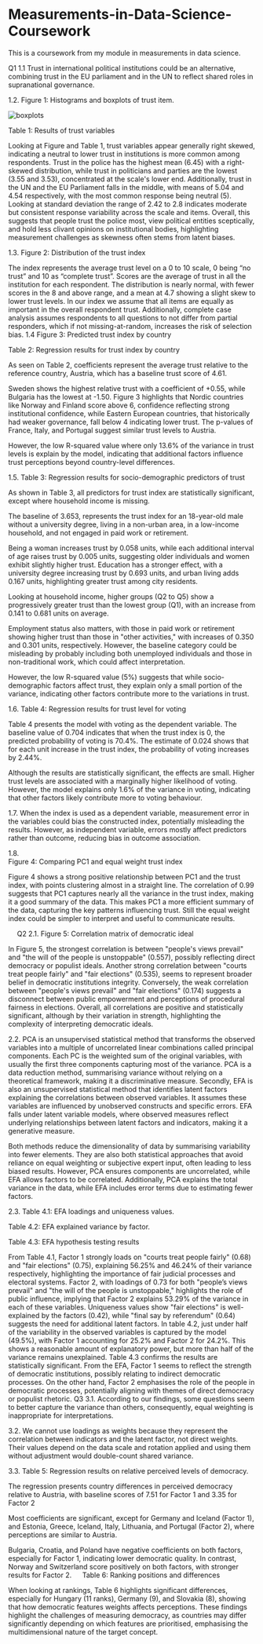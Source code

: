 # Measurements-in-Data-Science-Coursework
This is a coursework from my module in measurements in data science.

Q1 
1.1 Trust in international political institutions could be an alternative, combining trust in the EU parliament and in the UN to reflect shared roles in supranational governance. 

1.2.  Figure 1: Histograms and boxplots of trust item. 
   
  
 ![boxplots](https://github.com/user-attachments/assets/edaff8fb-c5e0-4466-8447-a210737f46b8)


  
  

Table 1: Results of trust variables 
 

Looking at Figure and Table 1, trust variables appear generally right skewed, indicating a neutral to lower trust in institutions is more common among respondents. 
Trust in the police has the highest mean (6.45) with a right-skewed distribution, while trust in politicians and parties are the lowest (3.55 and 3.53), concentrated at the scale's lower end. Additionally, trust in the UN and the EU Parliament falls in the middle, with means of 5.04 and 4.54 respectively, with the most common response being neutral (5).  
Looking at standard deviation the range of 2.42 to 2.8 indicates moderate but consistent response variability across the scale and items.
Overall, this suggests that people trust the police most, view political entities sceptically, and hold less clivant opinions on institutional bodies, highlighting measurement challenges as skewness often stems from latent biases.

1.3. 
Figure 2: Distribution of the trust index 
 
The index represents the average trust level on a 0 to 10 scale, 0 being “no trust” and 10 as “complete trust”. Scores are the average of trust in all the institution for each respondent.  The distribution is nearly normal, with fewer scores in the 8 and above range, and a mean at 4.7 showing a slight skew to lower trust levels. 
In our index we assume that all items are equally as important in the overall respondent trust. Additionally, complete case analysis assumes respondents to all questions to not differ from partial responders, which if not missing-at-random, increases the risk of selection bias. 
1.4 
Figure 3: Predicted trust index by country 
 
Table 2: Regression results for trust index by country


As seen on Table 2, coefficients represent the average trust relative to the reference country, Austria, which has a baseline trust score of 4.61. 

Sweden shows the highest relative trust with a coefficient of +0.55, while Bulgaria has the lowest at -1.50. Figure 3 highlights that Nordic countries like Norway and Finland score above 6, confidence reflecting strong institutional confidence, while Eastern European countries, that historically had weaker governance, fall below 4 indicating lower trust. The p-values of France, Italy, and Portugal suggest similar trust levels to Austria. 

However, the low R-squared value where only 13.6% of the variance in trust levels is explain by the model, indicating that additional factors influence trust perceptions beyond country-level differences.


 
1.5. 
Table 3: Regression results for socio-demographic predictors of trust

As shown in Table 3, all predictors for trust index are statistically significant, except where household income is missing.  

The baseline of 3.653, represents the trust index for an 18-year-old male without a university degree, living in a non-urban area, in a low-income household, and not engaged in paid work or retirement.

Being a woman increases trust by 0.058 units, while each additional interval of age raises trust by 0.005 units, suggesting older individuals and women exhibit slightly higher trust. Education has a stronger effect, with a university degree increasing trust by 0.693 units, and urban living adds 0.167 units, highlighting greater trust among city residents.

Looking at household income, higher groups (Q2 to Q5) show a progressively greater trust than the lowest group (Q1), with an increase from 0.141 to 0.681 units on average.

Employment status also matters, with those in paid work or retirement showing higher trust than those in "other activities," with increases of 0.350 and 0.301 units, respectively. However, the baseline category could be misleading by probably including both unemployed individuals and those in non-traditional work, which could affect interpretation.

However, the low R-squared value (5%) suggests that while socio-demographic factors affect trust, they explain only a small portion of the variance, indicating other factors contribute more to the variations in trust.

1.6. 
Table 4: Regression results for trust level for voting

Table 4 presents the model with voting as the dependent variable. The baseline value of 0.704 indicates that when the trust index is 0, the predicted probability of voting is 70.4%. The estimate of 0.024 shows that for each unit increase in the trust index, the probability of voting increases by 2.44%. 

Although the results are statistically significant, the effects are small. Higher trust levels are associated with a marginally higher likelihood of voting. However, the model explains only 1.6% of the variance in voting, indicating that other factors likely contribute more to voting behaviour.

1.7. When the index is used as a dependent variable, measurement error in the variables could bias the constructed index, potentially misleading the results. However, as independent variable, errors mostly affect predictors rather than outcome, reducing bias in outcome association. 

1.8.  
Figure 4: Comparing PC1 and equal weight trust index 
 

Figure 4 shows a strong positive relationship between PC1 and the trust index, with points clustering almost in a straight line. The correlation of 0.99 suggests that PC1 captures nearly all the variance in the trust index, making it a good summary of the data. 
This makes PC1 a more efficient summary of the data, capturing the key patterns influencing trust. Still the equal weight index could be simpler to interpret and useful to communicate results. 



 
Q2 
2.1.
Figure 5: Correlation matrix of democratic ideal
 
 

In Figure 5, the strongest correlation is between "people's views prevail" and "the will of the people is unstoppable" (0.557), possibly reflecting direct democracy or populist ideals. Another strong correlation between "courts treat people fairly" and "fair elections" (0.535), seems to represent broader belief in democratic institutions integrity.
Conversely, the weak correlation between "people's views prevail" and "fair elections" (0.174) suggests a disconnect between public empowerment and perceptions of procedural fairness in elections.
Overall, all correlations are positive and statistically significant, although by their variation in strength, highlighting the complexity of interpreting democratic ideals. 

2.2. PCA is an unsupervised statistical method that transforms the observed variables into a multiple of uncorrelated linear combinations called principal components. Each PC is the weighted sum of the original variables, with usually the first three components capturing most of the variance. 
PCA is a data reduction method, summarising variance without relying on a theoretical framework, making it a discriminative measure.
Secondly, EFA is also an unsupervised statistical method that identifies latent factors explaining the correlations between observed variables. It assumes these variables are influenced by unobserved constructs and specific errors. EFA falls under latent variable models, where observed measures reflect underlying relationships between latent factors and indicators, making it a generative measure.

Both methods reduce the dimensionality of data by summarising variability into fewer elements. They are also both statistical approaches that avoid reliance on equal weighting or subjective expert input, often leading to less biased results. However, PCA ensures components are uncorrelated, while EFA allows factors to be correlated. Additionally, PCA explains the total variance in the data, while EFA includes error terms due to estimating fewer factors. 

2.3.
Table 4.1: EFA loadings and uniqueness values. 
 

Table 4.2:  EFA explained variance by factor. 
 

Table 4.3: EFA hypothesis testing results 
 
From Table 4.1, Factor 1 strongly loads on "courts treat people fairly" (0.68) and "fair elections" (0.75), explaining 56.25% and 46.24% of their variance respectively, highlighting the importance of fair judicial processes and electoral systems. 
Factor 2, with loadings of 0.73 for both "people’s views prevail" and "the will of the people is unstoppable," highlights the role of public influence, implying that Factor 2 explains 53.29% of the variance in each of these variables. 
Uniqueness values show "fair elections" is well-explained by the factors (0.42), while "final say by referendum" (0.64) suggests the need for additional latent factors.
In table 4.2, just under half of the variability in the observed variables is captured by the model (49.5%), with Factor 1 accounting for 25.2% and Factor 2 for 24.2%. This shows a reasonable amount of explanatory power, but more than half of the variance remains unexplained. Table 4.3 confirms the results are statistically significant.
From the EFA, Factor 1 seems to reflect the strength of democratic institutions, possibly relating to indirect democratic processes. On the other hand, Factor 2 emphasises the role of the people in democratic processes, potentially aligning with themes of direct democracy or populist rhetoric. 
Q3
3.1. According to our findings, some questions seem to better capture the variance than others, consequently, equal weighting is inappropriate for interpretations. 

3.2.   We cannot use loadings as weights because they represent the correlation between indicators and the latent factor, not direct weights. Their values depend on the data scale and rotation applied and using them without adjustment would double-count shared variance. 

3.3. 
Table 5: Regression results on relative perceived levels of democracy. 
 
The regression presents country differences in perceived democracy relative to Austria, with baseline scores of 7.51 for Factor 1 and 3.35 for Factor 2

Most coefficients are significant, except for Germany and Iceland (Factor 1), and Estonia, Greece, Iceland, Italy, Lithuania, and Portugal (Factor 2), where perceptions are similar to Austria. 

Bulgaria, Croatia, and Poland have negative coefficients on both factors, especially for Factor 1, indicating lower democratic quality. In contrast, Norway and Switzerland score positively on both factors, with stronger results for Factor 2.
 
Table 6: Ranking positions and differences
 

When looking at rankings, Table 6 highlights significant differences, especially for Hungary (11 ranks), Germany (9), and Slovakia (8), showing that how democratic features weights affects perceptions. 
These findings highlight the challenges of measuring democracy, as countries may differ significantly depending on which features are prioritised, emphasising the multidimensional nature of the target concept. 



 
